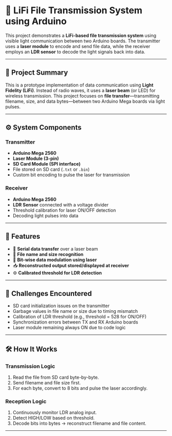 # 🔦 LiFi File Transmission System using Arduino

This project demonstrates a **LiFi-based file transmission system** using visible light communication between two Arduino boards. The transmitter uses a **laser module** to encode and send file data, while the receiver employs an **LDR sensor** to decode the light signals back into data.

---

## 📌 Project Summary

This is a prototype implementation of data communication using **Light Fidelity (LiFi)**. Instead of radio waves, it uses a **laser beam** (or LED) for wireless transmission. This project focuses on **file transfer**—transmitting filename, size, and data bytes—between two Arduino Mega boards via light pulses.

---

## ⚙️ System Components

### Transmitter
- **Arduino Mega 2560**
- **Laser Module (3-pin)**
- **SD Card Module (SPI interface)**
- File stored on SD card (`.txt` or `.bin`)
- Custom bit encoding to pulse the laser for transmission

### Receiver
- **Arduino Mega 2560**
- **LDR Sensor** connected with a voltage divider
- Threshold calibration for laser ON/OFF detection
- Decoding light pulses into data

---

## 📂 Features

- 🔄 **Serial data transfer** over a laser beam
- 📁 **File name and size recognition**
- 📡 **Bit-wise data modulation using laser**
- 📥 **Reconstructed output stored/displayed at receiver**
- ⚙️ **Calibrated threshold for LDR detection**

---

## 🧠 Challenges Encountered

- SD card initialization issues on the transmitter
- Garbage values in file name or size due to timing mismatch
- Calibration of LDR threshold (e.g., threshold = 528 for ON/OFF)
- Synchronization errors between TX and RX Arduino boards
- Laser module remaining always ON due to code logic

---

## 🛠️ How It Works

### Transmission Logic
1. Read the file from SD card byte-by-byte.
2. Send filename and file size first.
3. For each byte, convert to 8 bits and pulse the laser accordingly.

### Reception Logic
1. Continuously monitor LDR analog input.
2. Detect HIGH/LOW based on threshold.
3. Decode bits into bytes → reconstruct filename and file content.

---


